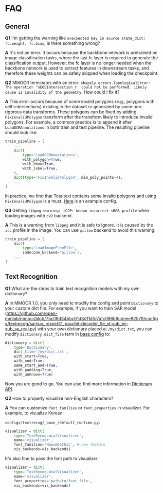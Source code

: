 # FAQ

## General

**Q1** I'm getting the warning like `unexpected key in source state_dict: fc.weight, fc.bias`, is there something wrong?

**A** It's not an error. It occurs because the backbone network is pretrained on image classification tasks, where the last fc layer is required to generate the classification output. However, the fc layer is no longer needed when the backbone network is used to extract features in downstream tasks, and therefore these weights can be safely skipped when loading the checkpoint.

**Q2** MMOCR terminates with an error: `shapely.errors.TopologicalError: The operation 'GEOSIntersection_r' could not be performed. Likely cause is invalidity of the geometry`. How could I fix it?

**A** This error occurs because of some invalid polygons (e.g., polygons with self-intersections) existing in the dataset or generated by some non-rigorous data transforms. These polygons can be fixed by adding `FixInvalidPolygon` transform after the transform likely to introduce invalid polygons. For example, a common practice is to append it after `LoadOCRAnnotations` in both train and test pipeline. The resulting pipeline should look like:

```python
train_pipeline = [
    ...
    dict(
        type='LoadOCRAnnotations',
        with_polygon=True,
        with_bbox=True,
        with_label=True,
    ),
    dict(type='FixInvalidPolygon', min_poly_points=4),
    ...
]
```

In practice, we find that Totaltext contains some invalid polygons and using `FixInvalidPolygon` is a must. [Here](https://github.com/open-mmlab/mmocr/blob/27b6a68586b9a040678fe083bcf60662ae1b9261/configs/textdet/dbnet/dbnet_resnet18_fpnc_1200e_totaltext.py) is an example config.

**Q3** Getting `libpng warning: iCCP: known incorrect sRGB profile` when loading images with `cv2` backend.

**A** This is a warning from `libpng` and it is safe to ignore. It is caused by the `icc` profile in the image. You can use `pillow` backend to avoid this warning:

```python
train_pipeline = [
    dict(
        type='LoadImageFromFile',
        imdecode_backend='pillow'),
    ...
]
```

## Text Recognition

**Q1** What are the steps to train text recognition models with my own dictionary?

**A** In MMOCR 1.0, you only need to modify the config and point `Dictionary` to your custom dict file. For example, if you want to train SAR model (https://github.com/open-mmlab/mmocr/blob/75c06d34bbc01d3d11dfd7afc098b6cdeee82579/configs/textrecog/sar/sar_resnet31_parallel-decoder_5e_st-sub_mj-sub_sa_real.py) with your own dictionary placed at `/my/dict.txt`, you can modify `dictionary.dict_file` term in [base config](https://github.com/open-mmlab/mmocr/blob/75c06d34bbc01d3d11dfd7afc098b6cdeee82579/configs/textrecog/sar/_base_sar_resnet31_parallel-decoder.py#L1) to:

```python
dictionary = dict(
    type='Dictionary',
    dict_file='/my/dict.txt',
    with_start=True,
    with_end=True,
    same_start_end=True,
    with_padding=True,
    with_unknown=True)
```

Now you are good to go. You can also find more information in [Dictionary API](https://mmocr.readthedocs.io/en/dev-1.x/api/generated/mmocr.models.common.Dictionary.html#mmocr.models.common.Dictionary).

**Q2** How to properly visualize non-English characters?

**A** You can customize `font_families` or `font_properties` in visualizer. For example, to visualize Korean:

`configs/textrecog/_base_/default_runtime.py`:

```python
visualizer = dict(
    type='TextRecogLocalVisualizer',
    name='visualizer',
    font_families='NanumGothic', # new feature
    vis_backends=vis_backends)
```

It's also fine to pass the font path to visualizer:

```python
visualizer = dict(
    type='TextRecogLocalVisualizer',
    name='visualizer',
    font_properties='path/to/font_file',
    vis_backends=vis_backends)
```
